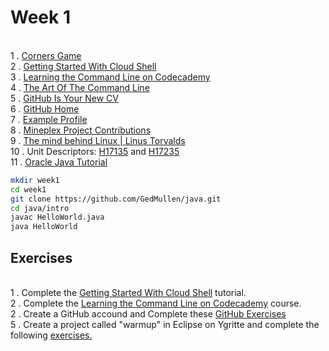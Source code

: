 # Week 1

<br> 1 . [Corners Game](https://docs.google.com/document/d/1f8YCnRpKR5dgO-aP77ZXJg5SU6BWLMkiLsc99n1WZe4/pub)
<br> 2 . [Getting Started With Cloud Shell](https://cloud.google.com/shell/docs/starting-cloud-shell)
<br> 3 . [Learning the Command Line on Codecademy](https://www.codecademy.com/learn/learn-the-command-line)
<br> 4 . [The Art Of The Command Line](https://github.com/jlevy/the-art-of-command-line)
<br> 5 . [GitHub Is Your New CV](http://code.dblock.org/2011/07/14/github-is-your-new-resume.html)
<br> 6 . [GitHub Home](https://github.com/)
<br> 7 . [Example Profile](https://github.com/marijnh)
<br> 8 . [Mineplex Project Contributions](https://drive.google.com/file/d/0B7l9n3yk5ob0b0JCWXU5ZjY4dUk/view?ts=58170cea)
<br> 9 . [The mind behind Linux | Linus Torvalds](https://www.youtube.com/watch?v=o8NPllzkFhE)
<br> 10 . Unit Descriptors: [H17135](http://www.sqa.org.uk/files/hn/H17135.pdf) and  [H17235](http://www.sqa.org.uk/files/hn/H17235.pdf)
<br> 11 . [Oracle Java Tutorial](https://docs.oracle.com/javase/tutorial/)

```bash
mkdir week1
cd week1
git clone https://github.com/GedMullen/java.git
cd java/intro
javac HelloWorld.java
java HelloWorld
```

## Exercises

<BR>1 . Complete the [Getting Started With Cloud Shell](https://cloud.google.com/shell/docs/starting-cloud-shell) tutorial.
<br>2 . Complete the [Learning the Command Line on Codecademy](https://www.codecademy.com/learn/learn-the-command-line) course.
<br>2 . Create a GitHub accound and Complete these [GitHub Exercises](https://docs.google.com/document/d/1lYOmyY0liBNXntOP9yipcD7Cy-aqKqAU1gkrSmdd2e4/edit?usp=sharing)
<br>5 . Create a project called "warmup" in Eclipse on Ygritte and complete the following [exercises.](https://docs.google.com/document/d/1xrO981Us1UyecvPCDTqdcVK8JynzlbnyNY1Hew8WuRY/edit?usp=sharing)


